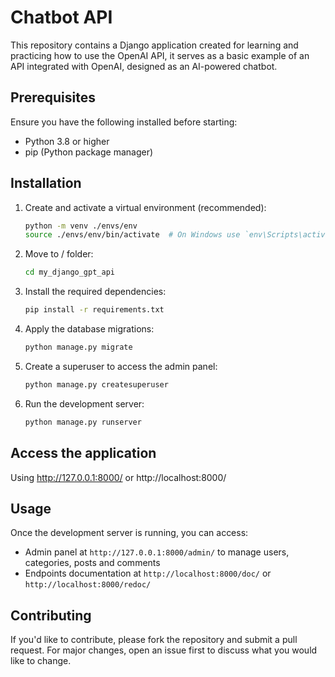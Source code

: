 # Chatbot API

This repository contains a Django application created for learning and practicing how to use the OpenAI API, it serves as a basic example of an API integrated with OpenAI, designed as an AI-powered chatbot.

## Prerequisites

Ensure you have the following installed before starting:

- Python 3.8 or higher
- pip (Python package manager)

## Installation

1. Create and activate a virtual environment (recommended):

   ```bash
   python -m venv ./envs/env
   source ./envs/env/bin/activate  # On Windows use `env\Scripts\activate`
   ```

2. Move to / folder:

   ```bash
   cd my_django_gpt_api
   ```

3. Install the required dependencies:

   ```bash
   pip install -r requirements.txt
   ```

4. Apply the database migrations:

   ```bash
   python manage.py migrate
   ```

5. Create a superuser to access the admin panel:

   ```bash
   python manage.py createsuperuser
   ```

6. Run the development server:

   ```bash
   python manage.py runserver
   ```

## Access the application

Using http://127.0.0.1:8000/ or http://localhost:8000/

## Usage

Once the development server is running, you can access:

- Admin panel at `http://127.0.0.1:8000/admin/` to manage users, categories, posts and comments
- Endpoints documentation at `http://localhost:8000/doc/` or `http://localhost:8000/redoc/`

## Contributing

If you'd like to contribute, please fork the repository and submit a pull request. For major changes, open an issue first to discuss what you would like to change.

